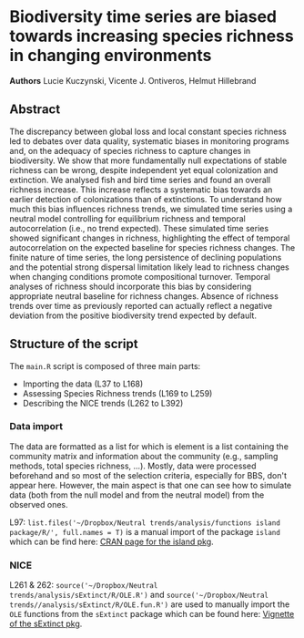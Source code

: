 # Biodiversity time series are biased towards increasing species richness in changing environments
**Authors** Lucie Kuczynski, Vicente J. Ontiveros, Helmut Hillebrand

## Abstract
The discrepancy between global loss and local constant species richness led to debates over data quality, systematic biases in monitoring programs and, on the adequacy of species richness to capture changes in biodiversity. We show that more fundamentally null expectations of stable richness can be wrong, despite independent yet equal colonization and extinction.  We analysed fish and bird time series and found an overall richness increase. This increase reflects a systematic bias towards an earlier detection of colonizations than of extinctions. To understand how much this bias influences richness trends, we simulated time series using a neutral model controlling for equilibrium richness and temporal autocorrelation (i.e., no trend expected). These simulated time series showed significant changes in richness, highlighting the effect of temporal autocorrelation on the expected baseline for species richness changes. The finite nature of time series, the long persistence of declining populations and the potential strong dispersal limitation likely lead to richness changes when changing conditions promote compositional turnover. Temporal analyses of richness should incorporate this bias by considering appropriate neutral baseline for richness changes. Absence of richness trends over time as previously reported can actually reflect a negative deviation from the positive biodiversity trend expected by default. 

## Structure of the script
The `main.R` script is composed of three main parts:
- Importing the data (L37 to L168)
- Assessing Species Richness trends (L169 to L259)
- Describing the NICE trends (L262 to L392)

### Data import
The data are formatted as a list for which is element is a list containing the community matrix and information about the community (e.g., sampling methods, total species richness, ...). Mostly, data were processed beforehand and so most of the selection criteria, especially for BBS, don't appear here. However, the main aspect is that one can see how to simulate data (both from the null model and from the neutral model) from the observed ones.

L97: `list.files('~/Dropbox/Neutral trends/analysis/functions island package/R/', full.names = T)` is a manual import of the package `island` which can be find here: [CRAN page for the island pkg](https://cran.r-project.org/web/packages/island/index.html).

### NICE
L261 & 262: `source('~/Dropbox/Neutral trends/analysis/sExtinct/R/OLE.R')` and `source('~/Dropbox/Neutral trends//analysis/sExtinct/R/OLE.fun.R')` are used to manually import the `OLE` functions from the `sExtinct` package which can be found here: [Vignette of the sExtinct pkg](https://rdrr.io/cran/sExtinct/).

